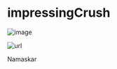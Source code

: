 # impressingCrush

![image](https://i.waifu.pics/xLoL-16.jpg)

![url](https://www.instagram.com/hoosier_daaaddy/)

Namaskar
